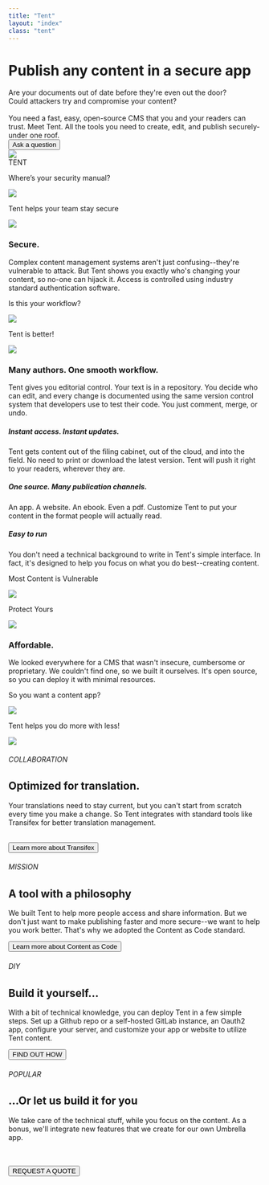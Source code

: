 ```yaml
---
title: "Tent"
layout: "index"
class: "tent"
---
```

<div class="intro">
  <div class="container">
    <div class="row">
      <div class="col-lg-12 col-md-12">
        <h1 class="float-left">Publish any content in a secure app</h1>
        <div class="col-lg-8 home-description float-left">Are your documents out of date before they're even out the door? <br>
          Could attackers try and compromise your content? 
          <br><br>
        You need a fast, easy, open-source CMS that you and your readers can trust. Meet Tent. All the tools you need to create, edit, and publish securely-under one roof. 
        <div class="spacer-top30">
          <a href="./umbrella/" ><button type="button" class="btn btn-white">Ask a question</button></a>
        </div>
      </div>		
      </div>
    </div>
  </div>
</div>
<div id="umbrella" class="container">
  <div class="row spacer-top150">
    <div class="col-3">
      <img src="/imgs/tent-logo.png">
    </div>
    <div class="col-6">
      <div class="app-name">TENT</div>
    </div>
  </div>
  <div class="row spacer-top70">
    <div class="col-6">
      <p>Where’s your security manual?</p>
      <img class="float-right" src="/imgs/tent-secure1.png">
    </div>
    <div class="col-6">
      <div class="spacer-top70"></div>
      <p class="float-right">Tent helps your team stay secure</p>
      <img src="/imgs/tent-secure2.png">
    </div>
  </div>
  <div class="row">
    <div class="col-8 offset-lg-2 center">
      <h3 class="center spacer-top70 green">Secure.</h3>
      <p class="grey spacer-bottom30">Complex content management systems aren't just confusing--they're vulnerable to attack. But Tent shows you exactly who's changing your content, so no-one can hijack it. Access is controlled using industry standard authentication software.</p>
    </div>
  </div>
  <div>
    <div class="row spacer-top30 spacer-bottom30">
    <div class="col-6">
      <p>Is this your workflow?</p>
      <img class="float-right" src="/imgs/tent-workflow1.png">
    </div>
    <div class="col-6">
      <p class="float-right">Tent is better!</p>
      <img src="/imgs/tent-workflow2.png">
    </div>
  </div>
  <div class="row">
    <div class="col-8 offset-lg-2 center">
      <h3 class="center spacer-top30 green">Many authors. One smooth workflow.</h3>
      <p class="grey">Tent gives you editorial control. Your text is in a repository. You decide who can edit, and every change is documented using the same version control system that developers use to test their code. You just comment, merge, or undo.</p>
    </div>
  </div>
  </div>
</div>
<div id="tent" class="container">
  <div class="row spacer-top150">
    <div class="col-4 center">
      <h5 class="uppercase">Instant access. Instant updates.</h5>
      <p class="grey">Tent gets content out of the filing cabinet, out of the cloud, and into the field. No need to print or download the latest version. Tent will push it right to your readers, wherever they are.</p>
    </div>
    <div class="col-4 center">
      <h5 class="uppercase">One source. Many publication channels.</h5>
      <p class="grey">An app. A website. An ebook. Even a pdf. Customize Tent to put your content in the format people will actually read.</p>
    </div>
    <div class="col-4 center">
      <h5 class="uppercase">Easy to run</h5>
      <p class="grey">You don't need a technical background to write in Tent's simple interface. In fact, it's designed to help you focus on what you do best--creating content.</p>
    </div>
  </div>
</div>

<div id="umbrella">
  <div class="row spacer-top150 spacer-bottom30">
    <div class="col-6">
      <p class="center">Most Content is Vulnerable</p>
      <img class="float-right" src="/imgs/tent-authors1.png">
    </div>
    <div class="col-6">
       <p class="center">Protect Yours</p>
      <img src="/imgs/tent-authors2.png">
    </div>
  </div>
</div>

<div id="umbrella" class="container spacer-bottom70">
  <div class="row">
    <div class="col-8 offset-lg-2 center">
      <h3 class="ccenter spacer-top30 green">Affordable.</h3>
      <p class="grey">We looked everywhere for a CMS that wasn't insecure, cumbersome or proprietary. We couldn't find one, so we built it ourselves. It's open source, so you can deploy it with minimal resources.</p>
    </div>
  </div>
  <div class="row spacer-top150">
    <div class="col-6">
      <p>So you want a content app?</p>
      <img class="float-right" src="/imgs/tent-affordable1.png">
    </div>
    <div class="col-6">
      <p class="float-right">Tent helps you do more with less!</p>
      <img src="/imgs/tent-affordable2.png">
    </div>
    
  </div>

</div>

<div id="umbrella" class="section-gray">
  <div class="container">
    <div class="row">
      <div class="col-5 offset-lg-1">
        <div class="yellow4 overflow-col">
          <h6 class="uppercase white">COLLABORATION</h6>
          <h2>Optimized for translation.</h2>
          <p>Your translations need to stay current, but you can't start from scratch every time you make a change. So Tent integrates with standard tools like Transifex for better translation management.</p><br>
          <a href="./umbrella/" ><button type="button" class="btn btn-white">Learn more about Transifex</button></a>
        </div>
      </div>
      <div class="col-5">
        <div class="blue4 overflow-col">
          <h6 class="uppercase white">MISSION</h6>
          <h2>A tool with a philosophy</h2>
          <p>We built Tent to help more people access and share information. But we don't just want to make publishing faster and more secure--we want to help you work better. That's why we adopted the Content as Code standard.</p>
          <a href="./umbrella/" ><button type="button" class="btn btn-white">Learn more about Content as Code</button></a>
        </div>
      </div>
    </div>
    <div class="row">
      <div class="col-5 offset-lg-1">
        <div class="green4 overflow-col">
          <h6 class="uppercase white">DIY</h6>
          <h2>Build it yourself...</h2>
          <p>With a bit of technical knowledge, you can deploy Tent in a few simple steps. Set up a Github repo or a self-hosted GitLab instance, an Oauth2 app, configure your server, and customize your app or website to utilize Tent content.</p>
          <a href="./umbrella/" ><button type="button" class="btn btn-white">FIND OUT HOW</button></a>
        </div>
      </div>
      <div class="col-5">
        <div class="pink4 overflow-col">
          <h6 class="uppercase white">POPULAR</h6>
          <h2>...Or let us build it for you</h2>
          <p>We take care of the technical stuff, while you focus on the content. As a bonus, we'll integrate new features that we create for our own Umbrella app.</p><br><br>
          <a href="./umbrella/" ><button type="button" class="btn btn-white">REQUEST A QUOTE</button></a>
        </div>
      </div>
    </div>
  </div>
</div>



